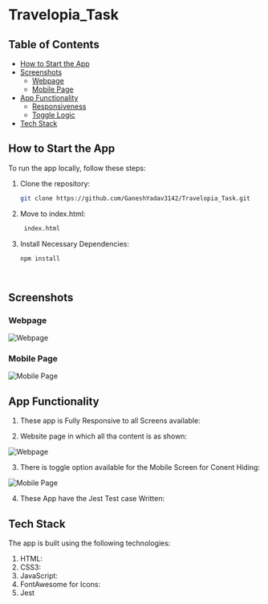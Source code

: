 # Travelopia_Task

## Table of Contents

- [How to Start the App](#how-to-start-the-app)
- [Screenshots](#screenshots)
  - [Webpage](#web-page)
  - [Mobile Page](#mobile-page)
- [App Functionality](#app-functionality)
  - [Responsiveness](#responsiveness)
  - [Toggle Logic](#toggle-logic)
- [Tech Stack](#tech-stack)

## How to Start the App

To run the app locally, follow these steps:

1. Clone the repository:

   ```bash
   git clone https://github.com/GaneshYadav3142/Travelopia_Task.git

2. Move to index.html: 
   
   ```bash
    index.html

3. Install Necessary Dependencies: 

    ```bash
   npm install


    
   
## Screenshots

### Webpage

![Webpage](./utils/webpage.jpg)

### Mobile Page

![Mobile Page](./utils/mobilePage.jpg)


## App Functionality

1. These app is Fully Responsive to all Screens available:

2. Website page in which all tha content is as shown:

![Webpage](./utils/webpage.jpg)

3. There is toggle option available for the Mobile Screen for Conent Hiding:

![Mobile Page](./utils/mobilePage.jpg)

4. These App have the Jest Test case Written:



## Tech Stack

The app is built using the following technologies:

1. HTML:
2. CSS3:
3. JavaScript:
4. FontAwesome for Icons:
5. Jest
